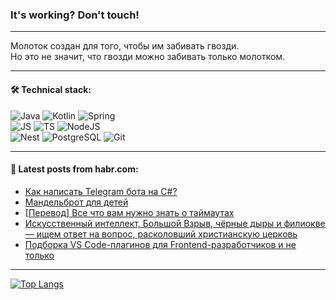 ### It's working? Don't touch!

---
Молоток создан для того, чтобы им забивать гвозди. <br>
Но это не значит, что гвозди можно забивать только молотком.

---

#### 🛠️ Technical stack:

![Java](https://img.shields.io/badge/Java-informational?logo=Oracle&style=flat&logoColor=white&color=FF4500)
![Kotlin](https://img.shields.io/badge/Kotlin-informational?logo=Kotlin&style=flat&logoColor=white&color=774D97)
![Spring](https://img.shields.io/badge/SpringBoot-informational?logo=SpringBoot&style=flat&logoColor=white&color=6DB33F) <br>
![JS](https://img.shields.io/badge/JS-informational?logo=javaScript&style=flat&logoColor=black&color=F7Df1E)
![TS](https://img.shields.io/badge/TypeScript-informational?logo=typeScript&style=flat&logoColor=black&color=0667A8)
![NodeJS](https://img.shields.io/badge/NodeJS-informational?logo=node.js&style=flat&logoColor=white&color=70A760) <br>
![Nest](https://img.shields.io/badge/NestJS-informational?logo=NestJS&style=flat&logoColor=white&color=E0234E)
![PostgreSQL](https://img.shields.io/badge/PostgreSQL-informational?logo=PostgreSQL&style=flat&logoColor=white&color=DAA520)
![Git](https://img.shields.io/badge/Git-informational?logo=git&style=flat&logoColor=white&color=778899)

___

#### 💬 Latest posts from habr.com:

<!-- BLOG-POST-LIST:START -->
- [Как написать Telegram бота на C#?](https://habr.com/ru/articles/756814/?utm_source=habrahabr&utm_medium=rss&utm_campaign=756814)
- [Мандельброт для детей](https://habr.com/ru/articles/756808/?utm_source=habrahabr&utm_medium=rss&utm_campaign=756808)
- [[Перевод] Все что вам нужно знать о таймаутах](https://habr.com/ru/articles/755750/?utm_source=habrahabr&utm_medium=rss&utm_campaign=755750)
- [Искусственный интеллект, Большой Взрыв, чёрные дыры и филиокве — ищем ответ на вопрос, расколовший христианскую церковь](https://habr.com/ru/articles/750620/?utm_source=habrahabr&utm_medium=rss&utm_campaign=750620)
- [Подборка VS Code-плагинов для Frontend-разработчиков и не только](https://habr.com/ru/articles/756782/?utm_source=habrahabr&utm_medium=rss&utm_campaign=756782)
<!-- BLOG-POST-LIST:END -->

---
[![Top Langs](https://github-readme-stats-git-master-advtsetting-gmailcom.vercel.app/api/top-langs/?username=zloylis&langs_count=10&hide_title=false&title_color=e6edf3&size_weight=0.5&count_weight=0.5&layout=compact&hide_border=true&theme=dracula)](https://github.com/zloylis)

<!-- ![GitHub stats](https://github-readme-stats-git-master-advtsetting-gmailcom.vercel.app/api?username=zloylis&show_icons=true&hide_border=true&theme=dracula&hide_title=true&include_all_commits=true&count_private=true&hide=contribs&hide_rank=true) -->
